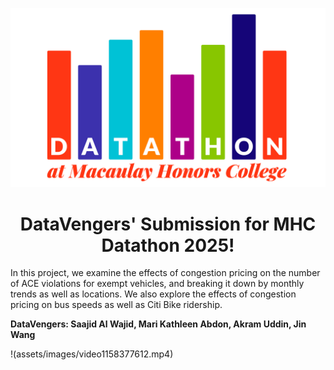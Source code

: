 ![screenshot](assets/images/mhc_datathon_logo_slider.png)
<h1 align="center"> DataVengers' Submission for MHC Datathon 2025! </h1> 

In this project, we examine the effects of congestion pricing on the number of ACE violations for exempt vehicles, and breaking it down by monthly trends as well as locations. We also explore the effects of congestion pricing on bus speeds as well as Citi Bike ridership.

**DataVengers: Saajid Al Wajid,  Mari Kathleen Abdon, Akram Uddin, Jin Wang**

!(assets/images/video1158377612.mp4)
